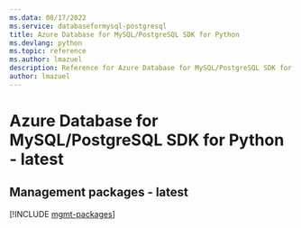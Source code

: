 ```yaml
---
ms.data: 08/17/2022
ms.service: databaseformysql-postgresql
title: Azure Database for MySQL/PostgreSQL SDK for Python
ms.devlang: python
ms.topic: reference
ms.author: lmazuel
description: Reference for Azure Database for MySQL/PostgreSQL SDK for Python
author: lmazuel
---
```

# Azure Database for MySQL/PostgreSQL SDK for Python - latest

## Management packages - latest
[!INCLUDE [mgmt-packages](database-for-mysql-postgresql-mgmt-index.md)]